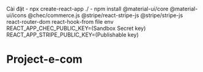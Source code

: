 Cài đặt
	- npx create-react-app ./
	- npm install @material-ui/core @material-ui/icons @chec/commerce.js @stripe/react-stripe-js @stripe/stripe-js react-router-dom react-hook-from
file env
	REACT_APP_CHEC_PUBLIC_KEY=(Sandbox Secret key)
	REACT_APP_STRIPE_PUBLIC_KEY=(Publishable key)


# Project-e-com
